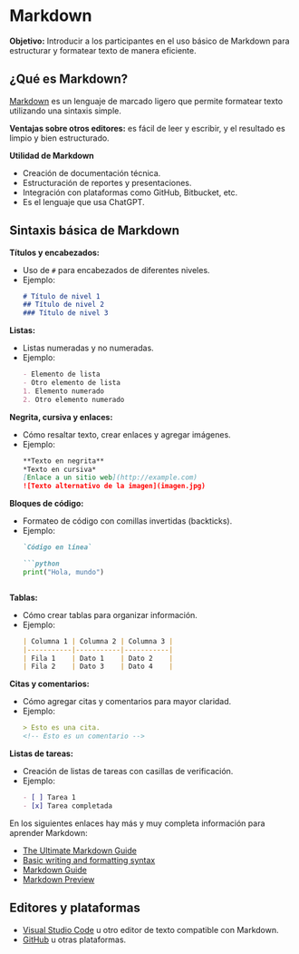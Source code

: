 # Markdown

**Objetivo:** Introducir a los participantes en el uso básico de Markdown para estructurar y formatear texto de manera eficiente.

## ¿Qué es Markdown?

[Markdown](https://es.wikipedia.org/wiki/Markdown) es un lenguaje de marcado ligero que permite formatear texto utilizando una sintaxis simple.

**Ventajas sobre otros editores:** es fácil de leer y escribir, y el resultado es limpio y bien estructurado.

**Utilidad de Markdown**  
- Creación de documentación técnica.  
- Estructuración de reportes y presentaciones.  
- Integración con plataformas como GitHub, Bitbucket, etc.
- Es el lenguaje que usa ChatGPT.

## Sintaxis básica de Markdown

**Títulos y encabezados:**

- Uso de `#` para encabezados de diferentes niveles.  
- Ejemplo:
    ```markdown
    # Título de nivel 1
    ## Título de nivel 2
    ### Título de nivel 3
    ```

**Listas:**  
- Listas numeradas y no numeradas.  
- Ejemplo:
    ```markdown
    - Elemento de lista
    - Otro elemento de lista
    1. Elemento numerado
    2. Otro elemento numerado
    ```

**Negrita, cursiva y enlaces:**
- Cómo resaltar texto, crear enlaces y agregar imágenes.  
- Ejemplo:
    ```markdown
    **Texto en negrita**
    *Texto en cursiva*
    [Enlace a un sitio web](http://example.com)
    ![Texto alternativo de la imagen](imagen.jpg)
    ```

**Bloques de código:**
- Formateo de código con comillas invertidas (backticks).  
- Ejemplo:
    ```markdown
    `Código en línea`
    ```
    ```markdown
    ```python
    print("Hola, mundo")
    ```
    ```

**Tablas:**
- Cómo crear tablas para organizar información.
- Ejemplo:
    ```markdown
    | Columna 1 | Columna 2 | Columna 3 |
    |-----------|-----------|-----------|
    | Fila 1    | Dato 1    | Dato 2    |
    | Fila 2    | Dato 3    | Dato 4    |
    ```

**Citas y comentarios:**
- Cómo agregar citas y comentarios para mayor claridad.
- Ejemplo:
    ```markdown
    > Esto es una cita.
    <!-- Esto es un comentario -->
    ```

**Listas de tareas:**
- Creación de listas de tareas con casillas de verificación.  
- Ejemplo:
    ```markdown
    - [ ] Tarea 1
    - [x] Tarea completada
    ```

En los siguientes enlaces hay más y muy completa información para aprender Markdown:
- [The Ultimate Markdown Guide](https://medium.com/analytics-vidhya/the-ultimate-markdown-guide-for-jupyter-notebook-d5e5abf728fd)
- [Basic writing and formatting syntax](https://docs.github.com/en/get-started/writing-on-github/getting-started-with-writing-and-formatting-on-github/basic-writing-and-formatting-syntax)
- [Markdown Guide](https://www.markdownguide.org/)
- [Markdown Preview](https://www.digitalocean.com/community/markdown)

## Editores y plataformas

- [Visual Studio Code](https://code.visualstudio.com/) u otro editor de texto compatible con Markdown.  
- [GitHub](https://github.com/) u otras plataformas.